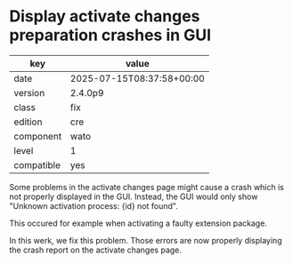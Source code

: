 [//]: # (werk v2)
# Display activate changes preparation crashes in GUI

key        | value
---------- | ---
date       | 2025-07-15T08:37:58+00:00
version    | 2.4.0p9
class      | fix
edition    | cre
component  | wato
level      | 1
compatible | yes

Some problems in the activate changes page might cause a crash which is
not properly displayed in the GUI. Instead, the GUI would only show
"Unknown activation process: {id} not found".

This occured for example when activating a faulty extension package.

In this werk, we fix this problem. Those errors are now properly
displaying the crash report on the activate changes page.
